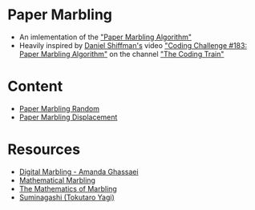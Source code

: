 # Paper Marbling

  - An imlementation of the ["Paper Marbling Algorithm" ](https://en.wikipedia.org/wiki/Paper_marbling)
  - Heavily inspired by [Daniel Shiffman's](https://en.wikipedia.org/wiki/Daniel_Shiffman) video ["Coding Challenge #183: Paper Marbling Algorithm"](https://www.youtube.com/watch?v=p7IGZTjC008) on the channel ["The Coding Train"](https://www.youtube.com/@TheCodingTrain) 

# Content

  - [Paper Marbling Random]()
  - [Paper Marbling Displacement]()

# Resources
  
  - [Digital Marbling - Amanda Ghassaei](https://blog.amandaghassaei.com/2022/10/25/digital-marbling/)
  - [Mathematical Marbling](https://people.csail.mit.edu/jaffer/Marbling/)
  - [The Mathematics of Marbling](http://people.csail.mit.edu/jaffer/Marbling/Mathematics)
  - [Suminagashi (Tokutaro Yagi)](https://suminagashi.com/meet-the-artisan-tokutaro-yagi/)